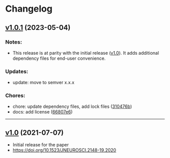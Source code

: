 # Changelog

## [v1.0.1](https://github.com/trfore/chatmodel/releases/tag/v1.0.1) (2023-05-04)

### Notes:

- This release is at parity with the initial release ([v1.0](https://github.com/trfore/chatmodel/releases/tag/v1.0)). It adds additional dependency files for end-user convenience.

### Updates:

- update: move to semver x.x.x

### Chores:

- chore: update dependency files, add lock files ([310476b](https://github.com/trfore/ChATmodel/commit/310476bb87bed1d61086ae7f5ee0727c40a68ed0))
- docs: add license ([66807e6](https://github.com/trfore/ChATmodel/commit/66807e646717ea1936f0c32911e85cb94cf90c69))

---

## [v1.0](https://github.com/trfore/chatmodel/releases/tag/v1.0) (2021-07-07)

- Initial release for the paper
- https://doi.org/10.1523/JNEUROSCI.2148-19.2020
